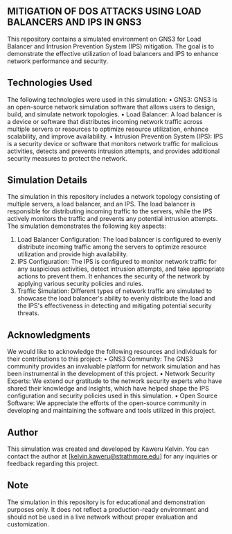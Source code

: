 ## MITIGATION OF DOS ATTACKS USING LOAD BALANCERS AND IPS IN GNS3
This repository contains a simulated environment on GNS3 for Load Balancer and Intrusion Prevention System (IPS) mitigation. The goal is to demonstrate the effective utilization of load balancers and IPS to enhance network performance and security.

## Technologies Used
The following technologies were used in this simulation:
•	GNS3: GNS3 is an open-source network simulation software that allows users to design, build, and simulate network topologies.
•	Load Balancer: A load balancer is a device or software that distributes incoming network traffic across multiple servers or resources to optimize resource utilization, enhance scalability, and improve availability.
•	Intrusion Prevention System (IPS): IPS is a security device or software that monitors network traffic for malicious activities, detects and prevents intrusion attempts, and provides additional security measures to protect the network.

## Simulation Details
The simulation in this repository includes a network topology consisting of multiple servers, a load balancer, and an IPS. The load balancer is responsible for distributing incoming traffic to the servers, while the IPS actively monitors the traffic and prevents any potential intrusion attempts.
The simulation demonstrates the following key aspects:
1.	Load Balancer Configuration: The load balancer is configured to evenly distribute incoming traffic among the servers to optimize resource utilization and provide high availability.
2.	IPS Configuration: The IPS is configured to monitor network traffic for any suspicious activities, detect intrusion attempts, and take appropriate actions to prevent them. It enhances the security of the network by applying various security policies and rules.
3.	Traffic Simulation: Different types of network traffic are simulated to showcase the load balancer's ability to evenly distribute the load and the IPS's effectiveness in detecting and mitigating potential security threats.

## Acknowledgments
We would like to acknowledge the following resources and individuals for their contributions to this project:
•	GNS3 Community: The GNS3 community provides an invaluable platform for network simulation and has been instrumental in the development of this project.
•	Network Security Experts: We extend our gratitude to the network security experts who have shared their knowledge and insights, which have helped shape the IPS configuration and security policies used in this simulation.
•	Open Source Software: We appreciate the efforts of the open-source community in developing and maintaining the software and tools utilized in this project.

## Author
This simulation was created and developed by Kaweru Kelvin. You can contact the author at [kelvin.kaweru@strathmore.edu] for any inquiries or feedback regarding this project.

## Note
The simulation in this repository is for educational and demonstration purposes only. It does not reflect a production-ready environment and should not be used in a live network without proper evaluation and customization.
